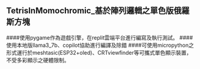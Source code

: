 ## TetrisInMomochromic_基於陣列邏輯之單色版俄羅斯方塊
####使用pygame作為遊戲引擎，在replit雲端平台進行編寫及執行測試。
####使用本地版llama3_7b、copilot協助進行編譯及除錯
####可使用micropython之形式運行於meshtasic(ESP32+oled)、CRTviewfinder等可攜式單色顯示裝置，不受多彩顯示之硬體限制。
